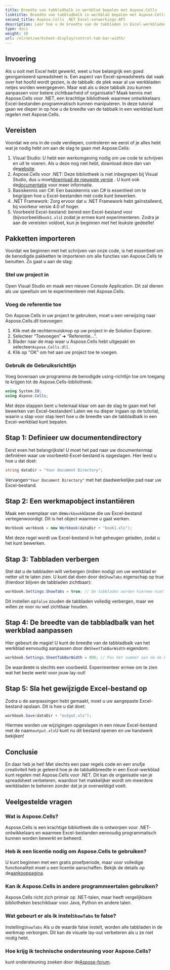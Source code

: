 ```yaml
---
title: Breedte van tabbladbalk in werkblad bepalen met Aspose.Cells
linktitle: Breedte van tabbladbalk in werkblad bepalen met Aspose.Cells
second_title: Aspose.Cells .NET Excel-verwerkings-API
description: Leer hoe u de breedte van de tabbladen in Excel-werkbladen kunt bepalen met Aspose.Cells voor .NET een stapsgewijze handleiding vol nuttige voorbeelden.
type: docs
weight: 10
url: /nl/net/worksheet-display/control-tab-bar-width/
---
```

## Invoering
Als u ooit met Excel hebt gewerkt, weet u hoe belangrijk een goed georganiseerd spreadsheet is. Een aspect van Excel-spreadsheets dat vaak over het hoofd wordt gezien, is de tabbalk: de plek waar al uw werkbladen netjes worden weergegeven. Maar wat als u deze tabbalk zou kunnen aanpassen voor betere zichtbaarheid of organisatie? Maak kennis met Aspose.Cells voor .NET, een krachtige bibliotheek waarmee ontwikkelaars Excel-bestanden programmatisch kunnen manipuleren. In deze tutorial gaan we dieper in op hoe u de breedte van de tabbalk in een werkblad kunt regelen met Aspose.Cells. 
## Vereisten
Voordat we ons in de code verdiepen, controleren we eerst of je alles hebt wat je nodig hebt om aan de slag te gaan met Aspose.Cells:
1.  Visual Studio: U hebt een werkomgeving nodig om uw code te schrijven en uit te voeren. Als u deze nog niet hebt, download deze dan van de[website](https://visualstudio.microsoft.com/).
2.  Aspose.Cells voor .NET: Deze bibliotheek is niet inbegrepen bij Visual Studio, dus u moet[download de nieuwste versie](https://releases.aspose.com/cells/net/) . U kunt ook de[documentatie](https://reference.aspose.com/cells/net/) voor meer informatie.
3. Basiskennis van C#: Een basiskennis van C# is essentieel om te begrijpen hoe u Excel-bestanden met code kunt bewerken.
4. .NET Framework: Zorg ervoor dat u .NET Framework hebt geïnstalleerd, bij voorkeur versie 4.0 of hoger.
5.  Voorbeeld Excel-bestand: bereid een Excel-bestand voor (bijvoorbeeld`book1.xls`) zodat je ermee kunt experimenteren.
Zodra je aan de vereisten voldoet, kun je beginnen met het leukste gedeelte!
## Pakketten importeren
Voordat we beginnen met het schrijven van onze code, is het essentieel om de benodigde pakketten te importeren om alle functies van Aspose.Cells te benutten. Zo gaat u aan de slag:
### Stel uw project in
Open Visual Studio en maak een nieuwe Console Application. Dit zal dienen als uw speeltuin om te experimenteren met Aspose.Cells.
### Voeg de referentie toe
Om Aspose.Cells in uw project te gebruiken, moet u een verwijzing naar Aspose.Cells.dll toevoegen:
1. Klik met de rechtermuisknop op uw project in de Solution Explorer.
2. Selecteer “Toevoegen” ➜ “Referentie…”.
3.  Blader naar de map waar u Aspose.Cells hebt uitgepakt en selecteer`Aspose.Cells.dll`.
4. Klik op "OK" om het aan uw project toe te voegen.
### Gebruik de Gebruiksrichtlijn
Voeg bovenaan uw programma de benodigde using-richtlijn toe om toegang te krijgen tot de Aspose.Cells-bibliotheek:
```csharp
using System.IO;
using Aspose.Cells;
```
Met deze stappen bent u helemaal klaar om aan de slag te gaan met het bewerken van Excel-bestanden!
Laten we nu dieper ingaan op de tutorial, waarin u stap voor stap leert hoe u de breedte van de tabbladbalk in een Excel-werkblad kunt bepalen.
## Stap 1: Definieer uw documentendirectory
Eerst even het belangrijkste! U moet het pad naar uw documentenmap definiëren waar uw voorbeeld-Excel-bestand is opgeslagen. Hier leest u hoe u dat doet:
```csharp
string dataDir = "Your Document Directory";
```
 Vervangen`"Your Document Directory"` met het daadwerkelijke pad naar uw Excel-bestand.
## Stap 2: Een werkmapobject instantiëren
 Maak een exemplaar van de`Workbook`klasse die uw Excel-bestand vertegenwoordigt. Dit is het object waarmee u gaat werken.
```csharp
Workbook workbook = new Workbook(dataDir + "book1.xls");
```
Met deze regel wordt uw Excel-bestand in het geheugen geladen, zodat u het kunt bewerken.
## Stap 3: Tabbladen verbergen
 Stel dat u de tabbladen wilt verbergen (indien nodig) om uw werkblad er netter uit te laten zien. U kunt dat doen door de`ShowTabs` eigenschap op true (hierdoor blijven de tabbladen zichtbaar):
```csharp
workbook.Settings.ShowTabs = true; // De tabbladen worden hiermee niet verborgen, maar het is wel goed om onszelf hieraan te herinneren!
```
 Dit instellen op`false` zouden de tabbladen volledig verbergen, maar we willen ze voor nu wel zichtbaar houden.
## Stap 4: De breedte van de tabbladbalk van het werkblad aanpassen
 Hier gebeurt de magie! U kunt de breedte van de tabbladbalk van het werkblad eenvoudig aanpassen door de`SheetTabBarWidth` eigendom:
```csharp
workbook.Settings.SheetTabBarWidth = 800; // Pas het nummer aan om de breedte te wijzigen
```
 De waarde`800` is slechts een voorbeeld. Experimenteer ermee om te zien wat het beste werkt voor jouw lay-out!
## Stap 5: Sla het gewijzigde Excel-bestand op
Zodra u de aanpassingen hebt gemaakt, moet u uw aangepaste Excel-bestand opslaan. Dit is hoe u dat doet:
```csharp
workbook.Save(dataDir + "output.xls");
```
 Hiermee worden uw wijzigingen opgeslagen in een nieuw Excel-bestand met de naam`output.xls`U kunt nu dit bestand openen en uw handwerk bekijken!
## Conclusie
En daar heb je het! Met slechts een paar regels code en een snufje creativiteit heb je geleerd hoe je de tabbalkbreedte in een Excel-werkblad kunt regelen met Aspose.Cells voor .NET. Dit kan de organisatie van je spreadsheet verbeteren, waardoor het makkelijker wordt om meerdere werkbladen te beheren zonder dat je je overweldigd voelt. 
## Veelgestelde vragen
### Wat is Aspose.Cells?
Aspose.Cells is een krachtige bibliotheek die is ontworpen voor .NET-ontwikkelaars en waarmee Excel-bestanden eenvoudig programmatisch kunnen worden bewerkt en beheerd.
### Heb ik een licentie nodig om Aspose.Cells te gebruiken?
 U kunt beginnen met een gratis proefperiode, maar voor volledige functionaliteit moet u een licentie aanschaffen. Bekijk de details op de[aankooppagina](https://purchase.aspose.com/buy).
### Kan ik Aspose.Cells in andere programmeertalen gebruiken?
Aspose.Cells richt zich primair op .NET-talen, maar heeft vergelijkbare bibliotheken beschikbaar voor Java, Python en andere talen.
###  Wat gebeurt er als ik instel`ShowTabs` to false?
 Instelling`ShowTabs` Als u de waarde false instelt, worden alle tabbladen in de werkmap verborgen. Dit kan de visuele lay-out verbeteren als u ze niet nodig hebt.
### Hoe krijg ik technische ondersteuning voor Aspose.Cells?
 kunt ondersteuning zoeken door de[Aspose-forum](https://forum.aspose.com/c/cells/9).
